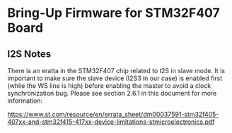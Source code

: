 Bring-Up Firmware for STM32F407 Board
=====================================



I2S Notes
---------
There is an eratta in the STM32F407 chip related to I2S in slave mode.  It is important to make sure the
slave device (I2S3 in our case) is enabled first (while the WS line is high) before enabling the master
to avoid a clock synchronization bug.  Please see section 2.6.1 in this document for more information:

https://www.st.com/resource/en/errata_sheet/dm00037591-stm32f405-407xx-and-stm32f415-417xx-device-limitations-stmicroelectronics.pdf

